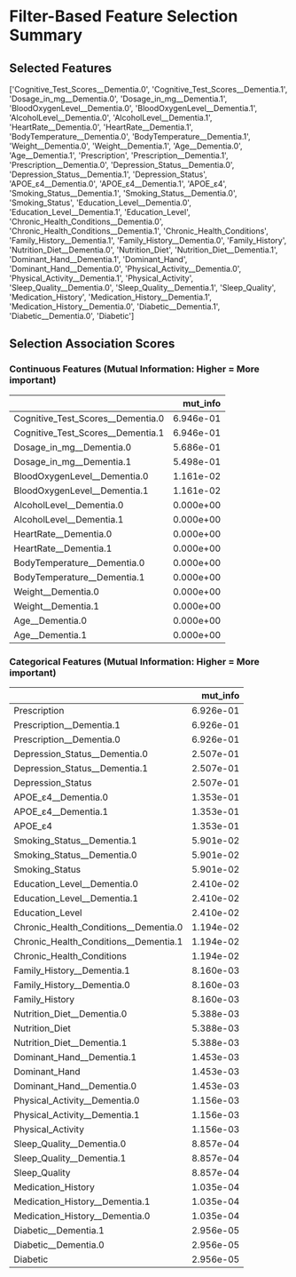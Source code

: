 # Filter-Based Feature Selection Summary


## Selected Features

['Cognitive_Test_Scores__Dementia.0', 'Cognitive_Test_Scores__Dementia.1', 'Dosage_in_mg__Dementia.0', 'Dosage_in_mg__Dementia.1', 'BloodOxygenLevel__Dementia.0', 'BloodOxygenLevel__Dementia.1', 'AlcoholLevel__Dementia.0', 'AlcoholLevel__Dementia.1', 'HeartRate__Dementia.0', 'HeartRate__Dementia.1', 'BodyTemperature__Dementia.0', 'BodyTemperature__Dementia.1', 'Weight__Dementia.0', 'Weight__Dementia.1', 'Age__Dementia.0', 'Age__Dementia.1', 'Prescription', 'Prescription__Dementia.1', 'Prescription__Dementia.0', 'Depression_Status__Dementia.0', 'Depression_Status__Dementia.1', 'Depression_Status', 'APOE_ε4__Dementia.0', 'APOE_ε4__Dementia.1', 'APOE_ε4', 'Smoking_Status__Dementia.1', 'Smoking_Status__Dementia.0', 'Smoking_Status', 'Education_Level__Dementia.0', 'Education_Level__Dementia.1', 'Education_Level', 'Chronic_Health_Conditions__Dementia.0', 'Chronic_Health_Conditions__Dementia.1', 'Chronic_Health_Conditions', 'Family_History__Dementia.1', 'Family_History__Dementia.0', 'Family_History', 'Nutrition_Diet__Dementia.0', 'Nutrition_Diet', 'Nutrition_Diet__Dementia.1', 'Dominant_Hand__Dementia.1', 'Dominant_Hand', 'Dominant_Hand__Dementia.0', 'Physical_Activity__Dementia.0', 'Physical_Activity__Dementia.1', 'Physical_Activity', 'Sleep_Quality__Dementia.0', 'Sleep_Quality__Dementia.1', 'Sleep_Quality', 'Medication_History', 'Medication_History__Dementia.1', 'Medication_History__Dementia.0', 'Diabetic__Dementia.1', 'Diabetic__Dementia.0', 'Diabetic']

## Selection Association Scores 

### Continuous Features (Mutual Information: Higher = More important)

|                                   |   mut_info |
|:----------------------------------|-----------:|
| Cognitive_Test_Scores__Dementia.0 |  6.946e-01 |
| Cognitive_Test_Scores__Dementia.1 |  6.946e-01 |
| Dosage_in_mg__Dementia.0          |  5.686e-01 |
| Dosage_in_mg__Dementia.1          |  5.498e-01 |
| BloodOxygenLevel__Dementia.0      |  1.161e-02 |
| BloodOxygenLevel__Dementia.1      |  1.161e-02 |
| AlcoholLevel__Dementia.0          |  0.000e+00 |
| AlcoholLevel__Dementia.1          |  0.000e+00 |
| HeartRate__Dementia.0             |  0.000e+00 |
| HeartRate__Dementia.1             |  0.000e+00 |
| BodyTemperature__Dementia.0       |  0.000e+00 |
| BodyTemperature__Dementia.1       |  0.000e+00 |
| Weight__Dementia.0                |  0.000e+00 |
| Weight__Dementia.1                |  0.000e+00 |
| Age__Dementia.0                   |  0.000e+00 |
| Age__Dementia.1                   |  0.000e+00 |

### Categorical Features (Mutual Information: Higher = More important)

|                                       |   mut_info |
|:--------------------------------------|-----------:|
| Prescription                          |  6.926e-01 |
| Prescription__Dementia.1              |  6.926e-01 |
| Prescription__Dementia.0              |  6.926e-01 |
| Depression_Status__Dementia.0         |  2.507e-01 |
| Depression_Status__Dementia.1         |  2.507e-01 |
| Depression_Status                     |  2.507e-01 |
| APOE_ε4__Dementia.0                   |  1.353e-01 |
| APOE_ε4__Dementia.1                   |  1.353e-01 |
| APOE_ε4                               |  1.353e-01 |
| Smoking_Status__Dementia.1            |  5.901e-02 |
| Smoking_Status__Dementia.0            |  5.901e-02 |
| Smoking_Status                        |  5.901e-02 |
| Education_Level__Dementia.0           |  2.410e-02 |
| Education_Level__Dementia.1           |  2.410e-02 |
| Education_Level                       |  2.410e-02 |
| Chronic_Health_Conditions__Dementia.0 |  1.194e-02 |
| Chronic_Health_Conditions__Dementia.1 |  1.194e-02 |
| Chronic_Health_Conditions             |  1.194e-02 |
| Family_History__Dementia.1            |  8.160e-03 |
| Family_History__Dementia.0            |  8.160e-03 |
| Family_History                        |  8.160e-03 |
| Nutrition_Diet__Dementia.0            |  5.388e-03 |
| Nutrition_Diet                        |  5.388e-03 |
| Nutrition_Diet__Dementia.1            |  5.388e-03 |
| Dominant_Hand__Dementia.1             |  1.453e-03 |
| Dominant_Hand                         |  1.453e-03 |
| Dominant_Hand__Dementia.0             |  1.453e-03 |
| Physical_Activity__Dementia.0         |  1.156e-03 |
| Physical_Activity__Dementia.1         |  1.156e-03 |
| Physical_Activity                     |  1.156e-03 |
| Sleep_Quality__Dementia.0             |  8.857e-04 |
| Sleep_Quality__Dementia.1             |  8.857e-04 |
| Sleep_Quality                         |  8.857e-04 |
| Medication_History                    |  1.035e-04 |
| Medication_History__Dementia.1        |  1.035e-04 |
| Medication_History__Dementia.0        |  1.035e-04 |
| Diabetic__Dementia.1                  |  2.956e-05 |
| Diabetic__Dementia.0                  |  2.956e-05 |
| Diabetic                              |  2.956e-05 |